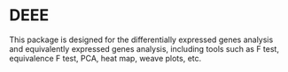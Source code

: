 # DEEE
This package is designed for the differentially expressed genes analysis and equivalently expressed genes analysis, 
including tools such as F test, equivalence F test, PCA, heat map, weave plots, etc.
